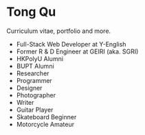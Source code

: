 Tong Qu
=======

Curriculum vitae, portfolio and more.

* Full-Stack Web Developer at Y-English
* Former R & D Engineer at GEIRI (aka. SGRI)
* HKPolyU Alumni
* BUPT Alumni
* Researcher
* Programmer
* Designer
* Photographer
* Writer
* Guitar Player
* Skateboard Beginner
* Motorcycle Amateur
